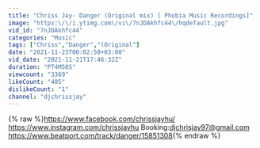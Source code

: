 ```yaml
---
title: "Chriss Jay- Danger (Original mix) [ Phobia Music Recordings]"
image: "https:\/\/i.ytimg.com\/vi\/7nJDAkhfc44\/hqdefault.jpg"
vid_id: "7nJDAkhfc44"
categories: "Music"
tags: ["Chriss","Danger","(Original"]
date: "2021-11-23T00:02:50+03:00"
vid_date: "2021-11-21T17:46:32Z"
duration: "PT4M50S"
viewcount: "3369"
likeCount: "405"
dislikeCount: "1"
channel: "djchrissjay"
---
```

{% raw %}<a rel="nofollow" target="blank" href="https://www.facebook.com/chrissjayhu/">https://www.facebook.com/chrissjayhu/</a><br /><a rel="nofollow" target="blank" href="https://www.instagram.com/chrissjayhu">https://www.instagram.com/chrissjayhu</a>                                                         Booking:djchrisjay97@gmail.com                                                                                      <a rel="nofollow" target="blank" href="https://www.beatport.com/track/danger/15851308">https://www.beatport.com/track/danger/15851308</a>{% endraw %}
